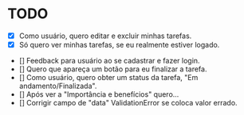 # TODO

- [x] Como usuário, quero editar e excluir minhas tarefas.
- [x] Só quero ver minhas tarefas, se eu realmente estiver logado.
- [] Feedback para usuário ao se cadastrar e fazer login.
- [] Quero que apareça um botão para eu finalizar a tarefa.
- [] Como usuário, quero obter um status da tarefa, "Em andamento/Finalizada".
- [] Após ver a "Importância e benefícios" quero...
- [] Corrigir campo de "data" ValidationError se coloca valor errado.